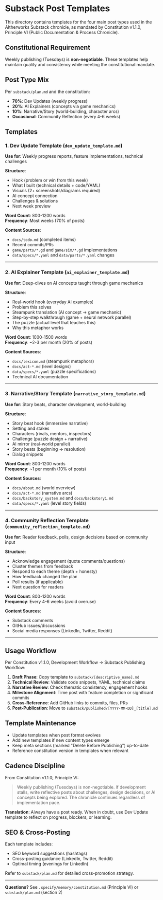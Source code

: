 # Substack Post Templates

This directory contains templates for the four main post types used in the AItherworks Substack chronicle, as mandated by Constitution v1.1.0, Principle VI (Public Documentation & Process Chronicle).

## Constitutional Requirement

Weekly publishing (Tuesdays) is **non-negotiable**. These templates help maintain quality and consistency while meeting the constitutional mandate.

## Post Type Mix

Per `substack/plan.md` and the constitution:
- **70%**: Dev Updates (weekly progress)
- **20%**: AI Explainers (concepts via game mechanics)
- **10%**: Narrative/Story (world-building, character arcs)
- **Occasional**: Community Reflection (every 4-6 weeks)

## Templates

### 1. Dev Update Template (`dev_update_template.md`)
**Use for**: Weekly progress reports, feature implementations, technical challenges

**Structure**:
- Hook (problem or win from this week)
- What I built (technical details + code/YAML)
- Visuals (2+ screenshots/diagrams required)
- AI concept connection
- Challenges & solutions
- Next week preview

**Word Count**: 800-1200 words  
**Frequency**: Most weeks (70% of posts)

**Content Sources**:
- `docs/todo.md` (completed items)
- Recent commits/PRs
- `game/parts/*.gd` and `game/sim/*.gd` implementations
- `data/specs/*.yaml` and `data/parts/*.yaml` changes

---

### 2. AI Explainer Template (`ai_explainer_template.md`)
**Use for**: Deep-dives on AI concepts taught through game mechanics

**Structure**:
- Real-world hook (everyday AI examples)
- Problem this solves
- Steampunk translation (AI concept → game mechanic)
- Step-by-step walkthrough (game + neural network parallel)
- The puzzle (actual level that teaches this)
- Why this metaphor works

**Word Count**: 1000-1500 words  
**Frequency**: ~2-3 per month (20% of posts)

**Content Sources**:
- `docs/lexicon.md` (steampunk metaphors)
- `docs/act-*.md` (level designs)
- `data/specs/*.yaml` (puzzle specifications)
- Technical AI documentation

---

### 3. Narrative/Story Template (`narrative_story_template.md`)
**Use for**: Story beats, character development, world-building

**Structure**:
- Story beat hook (immersive narrative)
- Setting and stakes
- Characters (rivals, mentors, inspectors)
- Challenge (puzzle design + narrative)
- AI mirror (real-world parallel)
- Story beats (beginning → resolution)
- Dialog snippets

**Word Count**: 800-1200 words  
**Frequency**: ~1 per month (10% of posts)

**Content Sources**:
- `docs/about.md` (world overview)
- `docs/act-*.md` (narrative arcs)
- `docs/backstory_system.md` and `docs/backstory1.md`
- `data/specs/*.yaml` (level story fields)

---

### 4. Community Reflection Template (`community_reflection_template.md`)
**Use for**: Reader feedback, polls, design decisions based on community input

**Structure**:
- Acknowledge engagement (quote comments/questions)
- Cluster themes from feedback
- Respond to each theme (depth + honesty)
- How feedback changed the plan
- Poll results (if applicable)
- Next question for readers

**Word Count**: 800-1200 words  
**Frequency**: Every 4-6 weeks (avoid overuse)

**Content Sources**:
- Substack comments
- GitHub issues/discussions
- Social media responses (LinkedIn, Twitter, Reddit)

---

## Usage Workflow

Per Constitution v1.1.0, Development Workflow → Substack Publishing Workflow:

1. **Draft Phase**: Copy template to `substack/[descriptive_name].md`
2. **Technical Review**: Validate code snippets, YAML, technical claims
3. **Narrative Review**: Check thematic consistency, engagement hooks
4. **Milestone Alignment**: Time post with feature completion or significant commits
5. **Cross-Reference**: Add GitHub links to commits, files, PRs
6. **Post-Publication**: Move to `substack/published/[YYYY-MM-DD]_[title].md`

## Template Maintenance

- Update templates when post format evolves
- Add new templates if new content types emerge
- Keep meta sections (marked "Delete Before Publishing") up-to-date
- Reference constitution version in templates when relevant

## Cadence Discipline

From Constitution v1.1.0, Principle VI:

> Weekly publishing (Tuesdays) is non-negotiable. If development stalls, write reflective posts about challenges, design decisions, or AI concepts being explored. The chronicle continues regardless of implementation pace.

**Translation**: Always have a post ready. When in doubt, use Dev Update template to reflect on progress, blockers, or learning.

## SEO & Cross-Posting

Each template includes:
- SEO keyword suggestions (hashtags)
- Cross-posting guidance (LinkedIn, Twitter, Reddit)
- Optimal timing (evenings for LinkedIn)

Refer to `substack/plan.md` for detailed cross-promotion strategy.

---

**Questions?** See `.specify/memory/constitution.md` (Principle VI) or `substack/plan.md` (section 2)

